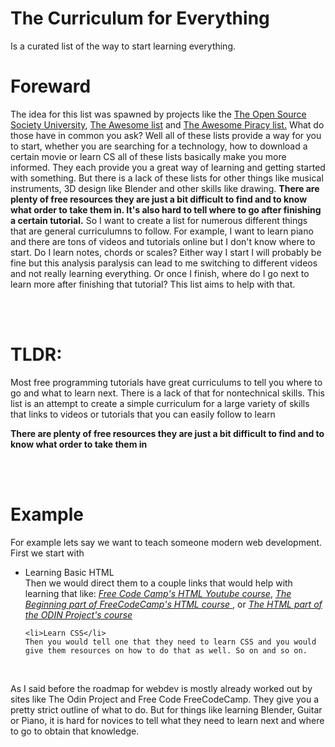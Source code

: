    # The Curriculum for Everything
Is a curated list of the way to start learning everything.


<h1>Foreward</h1>

<p>The idea for this list was spawned by projects like the <a href = 'https://github.com/ossu/computer-science'>The Open Source Society University</a>, <a href = 'https://github.com/sindresorhus/awesome'>The Awesome list</a> and <a href = 'https://github.com/Igglybuff/awesome-piracy'>The Awesome Piracy list.</a>
     What do those have in common you ask? Well all of these lists provide a way for you to start, whether you are searching for a technology,
     how to download a certain movie or learn CS all of these lists basically make you more informed. They each provide you a great way of learning and getting started with something.
     But there is a lack of these lists for other things like musical instruments, 3D design like Blender and other skills like drawing.
     <strong>There are plenty of free resources they are just a bit difficult to find and to know what order to take them in. It's also hard to tell where to go after finishing a certain tutorial.</strong> So I want to create a list for numerous different things that are general curriculumns to follow. For example, I want to learn piano and there are tons of videos and tutorials online but I don't know where to start. Do I learn notes, chords or scales? Either way I start I will probably be fine but this analysis paralysis can lead to me switching to different videos and not really learning everything. Or once I finish, where do I go next to learn more after finishing that tutorial? This list aims to help with that.</p>


<br><br/>
<h1>TLDR:</h1>
<p>Most free programming tutorials have great curriculums to tell you where to go and what to learn next. 
    There is a lack of that for nontechnical skills. This list is an attempt to create a simple curriculum for a large 
    variety of skills that links to videos or tutorials that you can easily follow to learn</p>
    <strong>There are plenty of free resources they are just a bit difficult to find and to know what order to take them in</strong>

<br></br>
<h1>Example</h1>
<p>For example lets say we want to teach someone modern web development. First we start with

<ul>
  <li>Learning Basic HTML</li>
  Then we would direct them to a couple links that would help with learning that like:
  <i><a href = "https://www.youtube.com/watch?v=kUMe1FH4CHE">Free Code Camp's HTML Youtube course</a></i>,  <i><a href = "https://www.freecodecamp.org/learn/2022/responsive-web-design/#learn-responsive-web-design-by-building-a-piano">
    The Beginning part of FreeCodeCamp's HTML course </a></i>, or 
    <i><a href = "https://www.theodinproject.com/">The HTML part of the ODIN Project's course</a></i> 
   
    <li>Learn CSS</li>
    Then you would tell one that they need to learn CSS and you would give them resources on how to do that as well. So on and so on. 


   
</ul>

<br>
<p>As I said before the roadmap for webdev is mostly already worked out by sites like The Odin Project and Free Code FreeCodeCamp. They give you a pretty strict outline of what to do.
    But for things like learning Blender, Guitar or Piano, it is hard for novices to tell what they need to learn next and where to go to obtain that knowledge.
</p>
